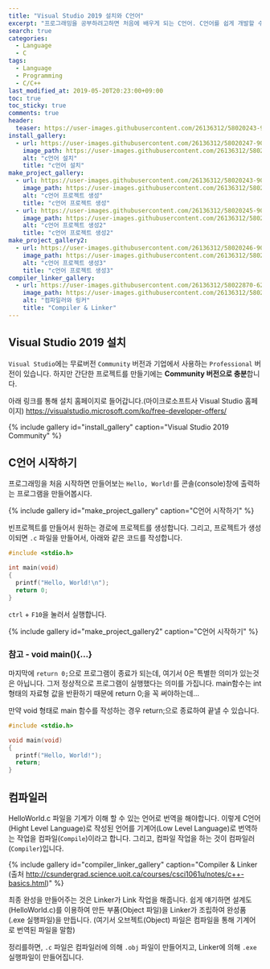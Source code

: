 ```yaml
---
title: "Visual Studio 2019 설치와 C언어"
excerpt: "프로그래밍을 공부하려고하면 처음에 배우게 되는 C언어. C언어를 쉽게 개발할 수 있도록 도와주는 Visual Studio, 본 글은 `Visual Studio 2019` 설치하는 방법과 C언어에 대해 다룹니다."
search: true
categories:
  - Language
  - C
tags:
  - Language
  - Programming
  - C/C++
last_modified_at: 2019-05-20T20:23:00+09:00
toc: true
toc_sticky: true
comments: true
header:
  teaser: https://user-images.githubusercontent.com/26136312/58020243-90dd7000-7b42-11e9-978c-5577e8d8f8d1.png
install_gallery:
  - url: https://user-images.githubusercontent.com/26136312/58020247-90dd7000-7b42-11e9-9503-4b49a7d18da1.png
    image_path: https://user-images.githubusercontent.com/26136312/58020247-90dd7000-7b42-11e9-9503-4b49a7d18da1.png
    alt: "c언어 설치"
    title: "c언어 설치"
make_project_gallery:
  - url: https://user-images.githubusercontent.com/26136312/58020243-90dd7000-7b42-11e9-978c-5577e8d8f8d1.png
    image_path: https://user-images.githubusercontent.com/26136312/58020243-90dd7000-7b42-11e9-978c-5577e8d8f8d1.png
    alt: "c언어 프로젝트 생성"
    title: "c언어 프로젝트 생성"
  - url: https://user-images.githubusercontent.com/26136312/58020245-90dd7000-7b42-11e9-937c-a4688aaa3253.png
    image_path: https://user-images.githubusercontent.com/26136312/58020245-90dd7000-7b42-11e9-937c-a4688aaa3253.png
    alt: "c언어 프로젝트 생성2"
    title: "c언어 프로젝트 생성2"
make_project_gallery2:
  - url: https://user-images.githubusercontent.com/26136312/58020246-90dd7000-7b42-11e9-8c95-c8709f4407dd.png
    image_path: https://user-images.githubusercontent.com/26136312/58020246-90dd7000-7b42-11e9-8c95-c8709f4407dd.png
    alt: "c언어 프로젝트 생성3"
    title: "c언어 프로젝트 생성3"
compiler_linker_gallery:
  - url: https://user-images.githubusercontent.com/26136312/58022870-6216c800-7b49-11e9-8880-2a40cbfb3924.png
    image_path: https://user-images.githubusercontent.com/26136312/58022870-6216c800-7b49-11e9-8880-2a40cbfb3924.png
    alt: "컴파일러와 링커"
    title: "Compiler & Linker"
---
```


## Visual Studio 2019 설치

`Visual Studio`에는 무료버전 `Community` 버전과 기업에서 사용하는 `Professional` 버전이 있습니다. 하지만 간단한 프로젝트를 만들기에는 **Community 버전으로 충분**합니다.

아래 링크를 통해 설치 홈페이지로 들어갑니다.(마이크로소프트사 Visual Studio 홈페이지) <a href="https://visualstudio.microsoft.com/ko/free-developer-offers/" target="_blank">https://visualstudio.microsoft.com/ko/free-developer-offers/</a>

{% include gallery id="install_gallery" caption="Visual Studio 2019 Community" %}

## C언어 시작하기

프로그래밍을 처음 시작하면 만들어보는 `Hello, World!`를 콘솔(console)창에 출력하는 프로그램을 만들어봅시다.

{% include gallery id="make_project_gallery" caption="C언어 시작하기" %}

빈프로젝트를 만들어서 원하는 경로에 프로젝트를 생성합니다. 그리고, 프로젝트가 생성이되면 `.c` 파일을 만들어서, 아래와 같은 코드를 작성합니다.

```c
#include <stdio.h>

int main(void)
{
  printf("Hello, World!\n");
  return 0;
}
```

`ctrl` + `F10`을 눌러서 실행합니다.

{% include gallery id="make_project_gallery2" caption="C언어 시작하기" %}

### 참고 - void main(){...}

마지막에 `return 0;`으로 프로그램이 종료가 되는데, 여기서 0은 특별한 의미가 있는것은 아닙니다. 그저 정상적으로 프로그램이 실행했다는 의미를 가집니다. main함수는 int 형태의 자료형 값을 반환하기 때문에 return 0;을 꼭 써야하는데...

만약 void 형태로 main 함수를 작성하는 경우 return;으로 종료하여 끝낼 수 있습니다.

```c
#include <stdio.h>

void main(void)
{
  printf("Hello, World!");
  return;
}
```

## 컴파일러

HelloWorld.c 파일을 기계가 이해 할 수 있는 언어로 번역을 해야합니다. 이렇게 C언어(Hight Level Language)로 작성된 언어를 기계어(Low Level Language)로 번역하는 작업을 컴파일(`Compile`)이라고 합니다. 그리고, 컴파일 작업을 하는 것이 컴파일러(`Compiler`)입니다.

{% include gallery id="compiler_linker_gallery" caption="Compiler & Linker (출처 http://csundergrad.science.uoit.ca/courses/csci1061u/notes/c++-basics.html)" %}

최종 완성을 만들어주는 것은 Linker가 Link 작업을 해줍니다. 쉽게 얘기하면 설계도(HelloWorld.c)를 이용하여 만든 부품(Object 파일)을 Linker가 조립하여 완성품(.exe 실행파일)을 만듭니다. (여기서 오브젝트(Object) 파일은 컴파일을 통해 기계어로 번역된 파일을 말함)

정리를하면, `.c` 파일은 컴파일러에 의해 `.obj` 파일이 만들어지고, Linker에 의해 `.exe` 실행파일이 만들어집니다.
